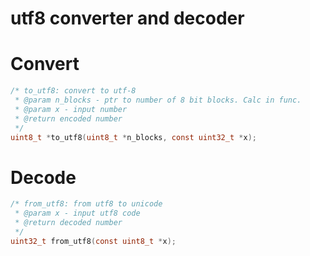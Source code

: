 # utf8 converter and decoder

# Convert
```C
/* to_utf8: convert to utf-8
 * @param n_blocks - ptr to number of 8 bit blocks. Calc in func.
 * @param x - input number
 * @return encoded number
 */
uint8_t *to_utf8(uint8_t *n_blocks, const uint32_t *x);
```

# Decode
```C
/* from_utf8: from utf8 to unicode
 * @param x - input utf8 code
 * @return decoded number
 */
uint32_t from_utf8(const uint8_t *x);
```
